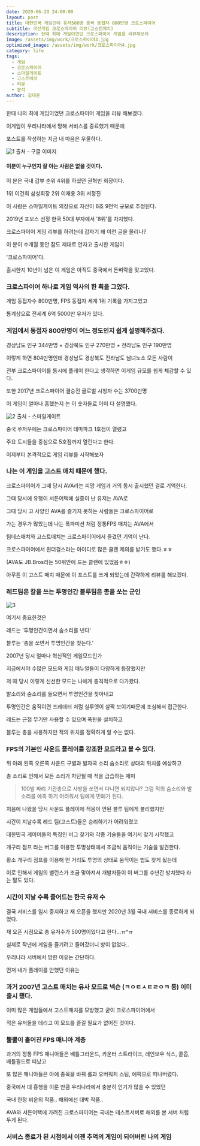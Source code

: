 ```yaml
---
date: 2020-06-20 24:00:00
layout: post
title: 대한민국 게임인데 유저500명 중국 동접자 800만명 크로스파이어
subtitle: 국산게임 크로스파이어 리뷰(고스트매치)
description: 한때 최애 게임이였던 크로스파이어 게임을 리뷰해보자
image: /assets/img/work/크로스파이어3.jpg
optimized_image: /assets/img/work/크로스파이어4.jpg
category: life
tags:
  - 게임
  - 크로스파이어
  - 스마일게이트
  - 고스트매치
  - 리뷰
  - 분석
author: 김대훈
---
```


한때 나의 최애 게임이었던 크로스파이어 게임을 리뷰 해보겠다.

이게임이 우리나라에서 망해 서비스를 종료했기 때문에

포스트를 작성하는 지금 내 마음은 우울하다.

![1](../assets/img/work/크로스파이어6.jpg)
출처 - 구글 이미지

#### 이분이 누구인지 잘 아는 사람은 없을 것이다.
이 분은 국내 갑부 순위 4위를 하셨던 권혁빈 회장이다.

1위 이건희 삼성회장 2위 이재용 3위 서정진

이 사람은 스마일게이트 의장으로 자산이 6조 9천억 규모로 추정된다.

2019년 포보스 선정 한국 50대 부자에서 '8위'를 차지했다.

크로스파이어 게임 리뷰를 하려는데 갑자기 왜 이런 글을 올리나?

이 분이 수개월 동안 잠도 제대로 안자고 출시한 게임이

'크로스파이어'다.

출시한지 10년이 넘은 이 게임은 아직도 중국에서 돈벼락을 맞고있다.

### 크로스파이어 하나로 게임 역사의 한 획을 그었다.

게임 동접자수 800만명, FPS 동접자 세계 1위 기록을 가지고있고

통계상으로 전세계 6억 5000만 유저가 있다.

### 게임에서 동접자 800만명이 어느 정도인지 쉽게 설명해주겠다.
경상남도 인구 344만명 + 경상북도 인구 270만명 + 전라남도 인구 190만명

이렇게 하면 804만명인데 경상남도 경상북도 전라남도 남녀노소 모든 사람이

전부 크로스파이어를 동시에 플레이 한다고 생각하면 이게임 규모를 쉽게 체감할 수 있다.

또한 2017년 크로스파이어 결승전 글로벌 시청자 수는 3700만명

이 게임이 얼마나 흥했는지 는 이 숫자들로 이미 다 설명했다.

![2](../assets/img/work/크로스파이어5.jpg)
출처 - 스마일게이트

중국 쑤저우에는 크로스파이어 테마파크 1호점이 열렸고

주요 도시들을 중심으로 5호점까지 열린다고 한다.

이제부터 본격적으로 게임 리뷰를 시작해보자

### 나는 이 게임을 고스트 매치 때문에 했다.
크로스파이어가 그때 당시 AVA라는 피망 게임과 거의 동시 출시했던 걸로 기억한다.

그때 당시에 유행이 서든어택에 실증이 난 유저는 AVA로

그때 당시 고 사양인 AVA를 즐기지 못하는 사람들은 크로스파이어로

가는 경우가 많았는데 나는 폭파미션 처럼 정통FPS 매치는 AVA에서

팀데스매치와 고스트매치는 크로스파이어에서 즐겼던 기억이 난다.

크로스파이어에서 윈더걸스라는 아이디로 많은 클랜 제의를 받기도 했다.ㅎㅎ

(AVA도 JB.Bros라는 50위안에 드는 클랜에 있었음ㅎㅎ)

아무튼 이 고스트 매치 때문에 이 포스트를 쓰게 되었는데 간략하게 리뷰를 해보겠다.

### 레드팀은 칼을 쓰는 투명인간 블루팀은 총을 쏘는 군인

![3](../assets/img/work/크로스파이어2.jpg)

여기서 중요한것은

레드는 '투명인간이면서 숨소리를 낸다'

블루는 '총을 쏘면서 투명인간을 찾는다.'

2007년 당시 얼마나 혁신적인 게임모드인가

지금에서야 수많은 모드와 게임 매뉴얼들이 다양하게 등장했지만

저 때 당시 이렇게 신선한 모드는 나에게 충격적으로 다가왔다.

발소리와 숨소리를 들으면서 투명인간을 찾아내고

투명인간은 움직이면 프레데터 처럼 실루엣이 살짝 보이기때문에 조심해서 접근한다.

레드는 근접 무기만 사용할 수 있으며 폭탄을 설치하고

블루는 총을 사용하지만 적의 위치를 정확하게 알 수는 없다.

### FPS의 기본인 사운드 플레이를 강조한 모드라고 볼 수 있다.

위 아래 왼쪽 오른쪽 사운드 구별과 발자국 소리 숨소리로 상대의 위치를 예상하고

총 소리로 인해서 모든 소리가 차단될 때 적을 급습하는 재미

> 100발 짜리 기관총으로 사방을 쏘면서 다니면 되지않나?
그럼 적의 숨소리와 발소리를 예측 하기 어려워서 팀에게 민폐가 된다.

처음에 나왔을 당시 사운드 플레이에 적응이 안된 블루 팀에게 불리했지만

시간이 지날수록 레드 팀(고스트)들은 승리하기가 어려워졌고

대한민국 게이머들의 특징인 버그 찾기와 각종 기술들을 여기서 찾기 시작했고

개구리 점프 라는 버그를 이용한 투명상태에서 조금씩 움직이는 기술을 발견한다.

황소 개구리 점프를 이용해 먼 거리도 투명의 상태로 움직이는 법도 찾게 됬는데

이로 인해서 게임의 밸런스가 조금 맞아져서 개발자들이 이 버그를 수년간 방치했다 라는 말도 있다.

### 시간이 지날 수록 줄어드는 한국 유저 수
결국 서비스를 임시 중지하고 재 오픈을 했지만 2020년 3월 국내 서비스를 종료하게 되었다.

재 오픈 시점으로 총 유저수가 500명이었다고 한다...ㅠ^ㅠ

실제로 작년에 게임을 즐기려고 들어갔더니 방이 없었다..

우리나라 서버에서 망한 이유는 간단하다.

먼저 내가 플레이를 안했던 이유는 

### 과거 2007년 고스트 매치는 유사 모드로 넥슨 (ㅋㅇㅌㅅㅌㄹㅇㅋ 등) 이미 출시 됐다.
이미 많은 게임들에서 고스트매치를 모방했고 굳이 크로스파이어에서 

적은 유저들을 데리고 이 모드를 즐길 필요가 없어진 것이다.

### 뿔뿔이 흩어진 FPS 매니아 계층 
과거의 정통 FPS 매니아들은 배틀그라운드, 카운터 스트라이크, 레인보우 식스, 콜옵, 배틀필드로 떠났고

또 많은 매니아들은 아예 종목을 바꿔 롤과 오버워치 스팀, 에픽으로 떠나버렸다.

중국에서 대 흥행을 이룬 만큼 우리나라에서 충분히 인기가 많을 수 있었던

국내 한정 비운의 작품.. 해외에선 대박 작품..

AVA와 서든어택에 가려진 크로스파이어는 국내는 테스트서버로 해외를 본 서버 처럼 두게 된다.

### 서비스 종료가 된 시점에서 이젠 추억의 게임이 되어버린 나의 게임




